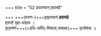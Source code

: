 +++
title = "02 प्रघास्यान् हवामहे"

+++
+++(वरुण-)+++प्र॒घा॒स्यान्॑ **हवामहे**  
म॒रुतो॑ य॒ज्ञ-वा॑हसः ।  
क॒र॒म्भेण॑+++(=दधि-सर्पिर्-मिश्रास् सक्तवः)+++ स॒जोष॑सः ॥